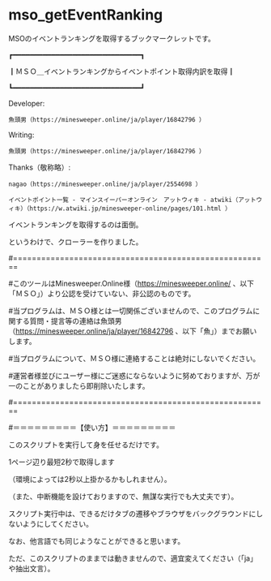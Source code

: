 # mso_getEventRanking
MSOのイベントランキングを取得するブックマークレットです。

┏━━━━━━━━━━━━━━━━━━━━━━━━━━━━━━┓

┃ＭＳＯ＿イベントランキングからイベントポイント取得内訳を取得┃

┗━━━━━━━━━━━━━━━━━━━━━━━━━━━━━━┛

Developer:

	魚頭男（https://minesweeper.online/ja/player/16842796 ）
 
Writing:

	魚頭男（https://minesweeper.online/ja/player/16842796 ）
 
Thanks（敬称略）:

	nagao（https://minesweeper.online/ja/player/2554698 ）
 
	イベントポイント一覧 - マインスイーパーオンライン　アットウィキ - atwiki（アットウィキ）（https://w.atwiki.jp/minesweeper-online/pages/101.html ）


イベントランキングを取得するのは面倒。

というわけで、クローラーを作りました。


#=======================================================

#このツールはMinesweeper.Online様（https://minesweeper.online/ 、以下「ＭＳＯ」）より公認を受けていない、非公認のものです。

#当プログラムは、ＭＳＯ様とは一切関係ございませんので、このプログラムに関する質問・提言等の連絡は魚頭男（https://minesweeper.online/ja/player/16842796 、以下「魚」）までお願いします。

#当プログラムについて、ＭＳＯ様に連絡することは絶対にしないでください。

#運営者様並びにユーザー様にご迷惑にならないように努めておりますが、万が一のことがありましたら即削除いたします。

#=======================================================


#＝＝＝＝＝＝＝＝＝【使い方】＝＝＝＝＝＝＝＝＝

このスクリプトを実行して身を任せるだけです。


1ページ辺り最短2秒で取得します

（環境によっては2秒以上掛かるかもしれません）。

（また、中断機能を設けておりますので、無謀な実行でも大丈夫です）。

スクリプト実行中は、できるだけタブの遷移やブラウザをバックグラウンドにしないようにしてください。


なお、他言語でも同じようなことができると思います。

ただ、このスクリプトのままでは動きませんので、適宜変えてください（「ja」や抽出文言）。


